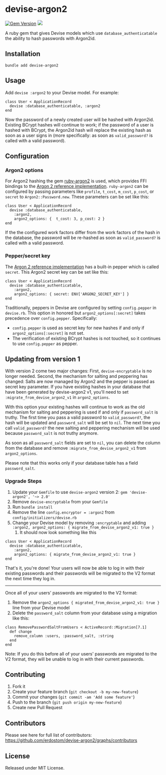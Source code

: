 # devise-argon2 
[![Gem Version](https://badge.fury.io/rb/devise-argon2.svg)](https://badge.fury.io/rb/devise-argon2)
![](https://github.com/erdostom/devise-argon2/actions/workflows/test.yml/badge.svg)

A ruby gem that gives Devise models which use `database_authenticatable` the ability to hash
passwords with Argon2id.

## Installation

```
bundle add devise-argon2
```

## Usage

Add `devise :argon2` to your Devise model. For example:

```
class User < ApplicationRecord
  devise :database_authenticatable, :argon2
end
```

Now the password of a newly created user will be hashed with Argon2id. Existing BCrypt hashes will
continue to work; if the password of a user is hashed with BCrypt, the Argon2id hash will replace
the existing hash as soon as a user signs in (more specifically: as soon as `valid_password?`
is called with a valid password).

## Configuration

### Argon2 options

For Argon2 hashing the gem [ruby-argon2](https://github.com/technion/ruby-argon2) is used, which
provides FFI bindings to the
[Argon 2 reference implementation](https://github.com/P-H-C/phc-winner-argon2).
`ruby-argon2` can be configured by passing parameters like `profile`, `t_cost`, `m_cost`, `p_cost`,
or `secret` to `Argon2::Password.new`. These parameters can be set like this:

```
class User < ApplicationRecord
  devise :database_authenticatable,
    :argon2,
    argon2_options: {  t_cost: 3, p_cost: 2 }
end
```

If the the configured work factors differ from the work factors of the hash in the database, the
password will be re-hashed as soon as `valid_password?` is called with a valid password.

### Pepper/secret key

The [Argon 2 reference implementation](https://github.com/P-H-C/phc-winner-argon2#library) has a
built-in pepper which is called `secret`. This Argon2 secret key can be set like this:

```
class User < ApplicationRecord
  devise :database_authenticatable,
    :argon2,
    argon2_options: { secret: ENV['ARGON2_SECRET_KEY'] }
end
```

Traditionally, peppers in Devise are configured by setting `config.pepper` in `devise.rb`. This
option in honored but `argon2_options[:secret]` takes precedence over `config.pepper`. Specifically:
- `config.pepper` is used as secret key for new hashes if and only if `argon2_options[:secret]` is
not set.
- The verification of existing BCrypt hashes is not touched, so it continues to use `config.pepper`
as pepper.

## Updating from version 1

With version 2 come two major changes: First, `devise-encryptable` is no longer needed. Second, the mechanism for salting
and peppering has changed: Salts are now managed by Argon2 and the pepper is passed as secret key
parameter. If you have existing hashes in your database that have been generated by
devise-argon2 v1, you'll need to set `:migrate_from_devise_argon2_v1` in `argon2_options`.

With this option your existing hashes will continue to work as the old mechanism for salting and
peppering is used if and only if `password_salt` is truthy. The first time you pass a valid
password to `valid_password?`, the hash will be updated and `password_salt` will be set to `nil`.
The next time you call `valid_password?` the new salting and peppering mechanism will be used
because `password_salt` is not truthy anymore.

As soon as all `password_salt` fields are set to `nil`, you can delete the column from the database
and remove `:migrate_from_devise_argon2_v1` from `argon2_options`.

Please note that this works only if your database table has a field `password_salt`.

### Upgrade Steps

1. Update your `Gemfile` to use `devise-argon2` version 2: `gem 'devise-argon2', '~> 2.0'`
1. Remove `devise-encryptable` from your `Gemfile`
1. Run `bundle install`
1. Remove the line `config.encryptor = :argon2` from `config/initializers/devise.rb`
1. Change your Devise model by removing `:encryptable` and adding `:argon2, argon2_options: { migrate_from_devise_argon2_v1: true }`
    1. It should now look something like this
   
```
class User < ApplicationRecord
  devise :database_authenticatable,
    :argon2,
    argon2_options: { migrate_from_devise_argon2_v1: true }
end
```

That's it, you're done! Your users will now be able to log in with their existing passwords and their passwords will be migrated to the V2 format the next time they log in.

---

Once all of your users' passwords are migrated to the V2 format:
   1. Remove the `argon2_options { migrated_from_devise_argon2_v1: true }` line from your Devise model
   1. Delete the `password_salt` column from your database using a migration like this:
```
class RemovePasswordSaltFromUsers < ActiveRecord::Migration[7.1]
  def change
    remove_column :users, :password_salt, :string
  end
end
```

Note: If you do this before all of your users' passwords are migrated to the V2 format, they will be unable to log 
in with their current passwords.


## Contributing

1. Fork it
2. Create your feature branch (`git checkout -b my-new-feature`)
3. Commit your changes (`git commit -am 'Add some feature'`)
4. Push to the branch (`git push origin my-new-feature`)
5. Create new Pull Request

## Contributors

Please see here for full list of contributors: https://github.com/erdostom/devise-argon2/graphs/contributors

## License

Released under MIT License.
